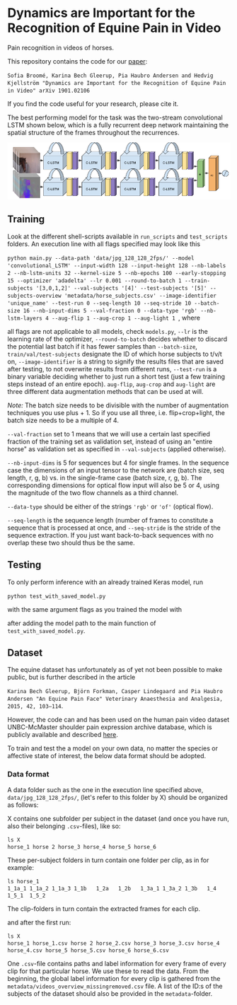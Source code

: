 # Dynamics are Important for the Recognition of Equine Pain in Video

Pain recognition in videos of horses.

This repository contains the code for our [paper](https://arxiv.org/abs/1901.02106):

`Sofia Broomé, Karina Bech Gleerup, Pia Haubro Andersen and Hedvig Kjellström
"Dynamics are Important for the Recognition of Equine Pain in Video"
arXiv 1901.02106`

If you find the code useful for your research, please cite it.

The best performing model for the task was the two-stream convolutional LSTM shown below, which is a fully recurrent deep network maintaining the spatial structure of the frames throughout the recurrences.

<img src="images/CLSTM2.png" width="850">


## Training

Look at the different shell-scripts available in `run_scripts` and `test_scripts` folders. An execution line with all flags specified may look like this

```python main.py --data-path 'data/jpg_128_128_2fps/' --model 'convolutional_LSTM' --input-width 128 --input-height 128 --nb-labels 2 --nb-lstm-units 32 --kernel-size 5 --nb-epochs 100 --early-stopping 15 --optimizer 'adadelta' --lr 0.001 --round-to-batch 1 --train-subjects '[3,0,1,2]' --val-subjects '[4]' --test-subjects '[5]' --subjects-overview 'metadata/horse_subjects.csv' --image-identifier 'unique_name' --test-run 0 --seq-length 10 --seq-stride 10 --batch-size 16 --nb-input-dims 5 --val-fraction 0 --data-type 'rgb' --nb-lstm-layers 4 --aug-flip 1 --aug-crop 1 --aug-light 1 ```, where

all flags are not applicable to all models, check `models.py`, `--lr` is the learning rate of the optimizer, `--round-to-batch` decides whether to discard the potential last batch if it has fewer samples than `--batch-size`, `train/val/test-subjects` designate the ID of which horse subjects to t/v/t on,  `--image-identifier` is a string to signify the results files that are saved after testing, to not overwrite results from different runs, `--test-run` is a binary variable deciding whether to just run a short test (just a few training steps instead of an entire epoch). `aug-flip`, `aug-crop` and `aug-light` are three different data augmentation methods that can be used at will.

*Note:* The batch size needs to be divisible with the number of augmentation techniques you use plus + 1. So if you use all three, i.e. flip+crop+light, the batch size needs to be a multiple of 4.

`--val-fraction` set to 1 means that we will use a certain last specified fraction of the training set as validation set, instead of using an "entire horse" as validation set as specified in `--val-subjects` (applied otherwise).

`--nb-input-dims` is 5 for sequences but 4 for single frames.
In the sequence case the dimensions of an input tensor to the network are (batch size, seq length, r, g, b) vs. in the single-frame case (batch size, r, g, b). The corresponding dimensions for optical flow input will also be 5 or 4, using the magnitude of the two flow channels as a third channel.

`--data-type` should be either of the strings `'rgb'` or `'of'` (optical flow).  

`--seq-length` is the sequence length (number of frames to constitute a sequence that is processed at once, and `--seq-stride` is the stride of the sequence extraction. If you just want back-to-back sequences with no overlap these two should thus be the same. 

## Testing

To only perform inference with an already trained Keras model, run

```python test_with_saved_model.py```

with the same argument flags as you trained the model with

after adding the model path to the main function of `test_with_saved_model.py`.

## Dataset

The equine dataset has unfortunately as of yet not been possible to make public, but is further described in the article

`Karina Bech Gleerup, Björn Forkman, Casper Lindegaard and Pia Haubro Andersen
"An Equine Pain Face"
Veterinary Anaesthesia and Analgesia, 2015, 42, 103–114`.


However, the code can and has been used on the human pain video dataset UNBC-McMaster shoulder pain expression archive database, which is publicly available and described [here](https://ieeexplore.ieee.org/document/5771462).

To train and test the a model on your own data, no matter the species or affective state of interest, the below data format should be adopted.

### Data format

A data folder such as the one in the execution line specified above, `data/jpg_128_128_2fps/`, (let's refer to this folder by X) should be organized as follows:

X contains one subfolder per subject in the dataset (and once you have run, also their belonging `.csv`-files), like so:
 
```
ls X
horse_1 horse 2 horse_3 horse_4 horse_5 horse_6
```
These per-subject folders in turn contain one folder per clip, as in for example:

```
ls horse_1
1_1a_1 1_1a_2 1_1a_3 1_1b   1_2a   1_2b   1_3a_1 1_3a_2 1_3b   1_4    1_5_1  1_5_2
```

The clip-folders in turn contain the extracted frames for each clip.

and after the first run:

```
ls X
horse_1 horse_1.csv horse 2 horse_2.csv horse_3 horse_3.csv horse_4 horse_4.csv horse_5 horse_5.csv horse_6 horse_6.csv 
```

One `.csv`-file contains paths and label information for every frame of every clip for that particular horse. We use these to read the data.
From the beginning, the global label information for every clip is gathered from the `metadata/videos_overview_missingremoved.csv` file.
A list of the ID:s of the subjects of the dataset should also be provided in the `metadata`-folder.

